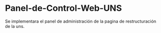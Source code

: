 # Panel-de-Control-Web-UNS
Se implementara el panel de administración de la pagina de restructuración de la uns.
